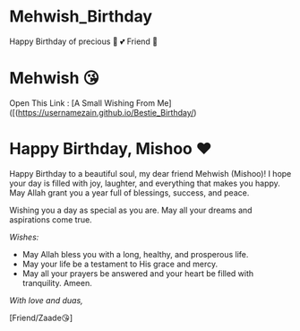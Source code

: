 # Mehwish_Birthday
Happy Birthday of precious 🎉 💕 Friend 🎈
# Mehwish 😘 
Open This Link : [A Small Wishing From Me]([(https://usernamezain.github.io/Bestie_Birthday/)


# Happy Birthday, Mishoo ❤️

Happy Birthday to a beautiful soul, my dear friend Mehwish (Mishoo)! I hope your day is filled with joy, laughter, and everything that makes you happy. May Allah grant you a year full of blessings, success, and peace.

Wishing you a day as special as you are. May all your dreams and aspirations come true.

_Wishes:_

* May Allah bless you with a long, healthy, and prosperous life.
* May your life be a testament to His grace and mercy.
* May all your prayers be answered and your heart be filled with tranquility.
  Ameen.

_With love and duas,_

[Friend/Zaade😘]

